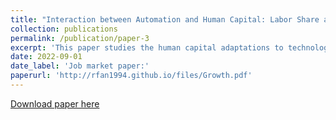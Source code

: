 ```yaml
---
title: "Interaction between Automation and Human Capital: Labor Share and Inequality"
collection: publications
permalink: /publication/paper-3
excerpt: 'This paper studies the human capital adaptations to technological revolution since human capital is essential for understanding the changes in labor share, wage premium, and inequality in the era of automation. I develop a theoretical model by introducing heterogeneous workers (skilled and unskilled) and endogenous human capital to a task model framework. I calibrate the model to fit the data between 1980 and 2005 and discuss the policy implications. I find that: (i) human capital and automation are racing against each other. Human capital accumulation decreases the automation level and increases the labor share by 0.33%. (ii) Uneven responses of skilled and unskilled workers amplify inequality, explaining 77% of the wage premium increase. Industry and occupation-level data confirm the empirical implications of the model. Automation has a positive effect on overall skill levels and training investment. The responses of human capital to automation of skilled and unskilled workers are significantly different.'
date: 2022-09-01
date_label: 'Job market paper:'
paperurl: 'http://rfan1994.github.io/files/Growth.pdf'
---
```

[Download paper here](http://rfan1994.github.io/files/Growth.pdf)
